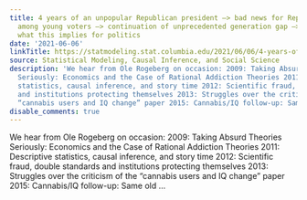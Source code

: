 ```yaml
---
title: 4 years of an unpopular Republican president –> bad news for Republican support
  among young voters –> continuation of unprecedented generation gap –> I’m not sure
  what this implies for politics
date: '2021-06-06'
linkTitle: https://statmodeling.stat.columbia.edu/2021/06/06/4-years-of-an-unpopular-republican-president-bad-news-for-republican-support-among-young-voters-continuation-of-unprecedented-generation-gap-im-not-sure-what-this-implies-for-politics/
source: Statistical Modeling, Causal Inference, and Social Science
description: 'We hear from Ole Rogeberg on occasion: 2009: Taking Absurd Theories
  Seriously: Economics and the Case of Rational Addiction Theories 2011: Descriptive
  statistics, causal inference, and story time 2012: Scientific fraud, double standards
  and institutions protecting themselves 2013: Struggles over the criticism of the
  “cannabis users and IQ change” paper 2015: Cannabis/IQ follow-up: Same old ...'
disable_comments: true
---
```

We hear from Ole Rogeberg on occasion: 2009: Taking Absurd Theories Seriously: Economics and the Case of Rational Addiction Theories 2011: Descriptive statistics, causal inference, and story time 2012: Scientific fraud, double standards and institutions protecting themselves 2013: Struggles over the criticism of the “cannabis users and IQ change” paper 2015: Cannabis/IQ follow-up: Same old ...